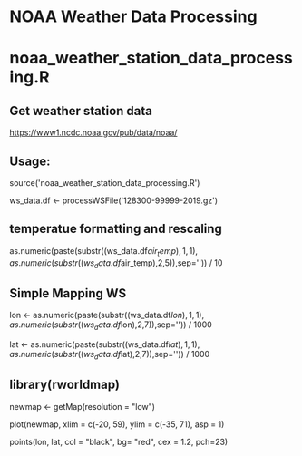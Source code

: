 NOAA Weather Data Processing
============================

# noaa_weather_station_data_processing.R
## Get weather station data
https://www1.ncdc.noaa.gov/pub/data/noaa/

## Usage:
source('noaa_weather_station_data_processing.R')

ws_data.df <- processWSFile('128300-99999-2019.gz')

## temperatue formatting and rescaling
as.numeric(paste(substr((ws_data.df$air_temp),1,1),as.numeric(substr((ws_data.df$air_temp),2,5)),sep='')) / 10

## Simple Mapping WS
lon <- as.numeric(paste(substr((ws_data.df$lon),1,1),as.numeric(substr((ws_data.df$lon),2,7)),sep='')) / 1000

lat <- as.numeric(paste(substr((ws_data.df$lat),1,1),as.numeric(substr((ws_data.df$lat),2,7)),sep='')) / 1000

## library(rworldmap)
newmap <- getMap(resolution = "low")

plot(newmap, xlim = c(-20, 59), ylim = c(-35, 71), asp = 1)

points(lon, lat, col = "black", bg= "red", cex = 1.2, pch=23)
